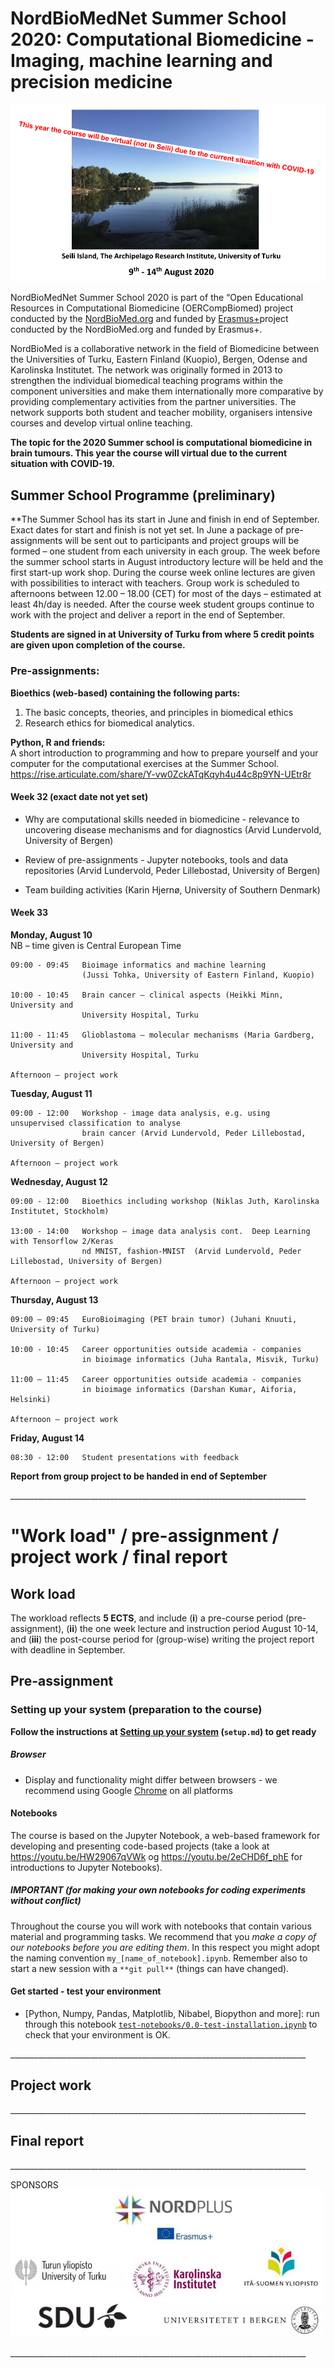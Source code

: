 # NordBioMedNet Summer School 2020: Computational Biomedicine - Imaging, machine learning and precision medicine

![Seili-2020 image](./assets/Seili-2020.png)


NordBioMedNet Summer School 2020 is part of the “Open Educational Resources in Computational
Biomedicine (OERCompBiomed) project conducted by the [NordBioMed.org](https://nordbiomed.org/news/summer-school-2019) and funded by [Erasmus+](http://ec.europa.eu/programmes/erasmus-plus/projects/eplus-project-details/#project/bc4e0bdb-aa64-4d5c-a7f2-26d68ec36647)project conducted by the NordBioMed.org and funded by Erasmus+.

NordBioMed is a collaborative network in the field of Biomedicine between the Universities of Turku, Eastern Finland (Kuopio), Bergen, Odense and Karolinska Institutet. The network was originally formed in 2013 to strengthen the individual biomedical teaching programs within the component universities and make them internationally more comparative by providing complementary activities from the partner universities. The network supports both student and teacher mobility, organisers intensive courses and develop virtual online teaching.

**The topic for the 2020 Summer school is computational biomedicine in brain tumours. This year the course will virtual due to the current situation with COVID-19.**



## Summer School Programme (preliminary)

**The Summer School has its start in June and finish in end of September.
Exact dates for start and finish is not yet set. In June a package of pre-
assignments will be sent out to participants and project groups will be
formed – one student from each university in each group. The week
before the summer school starts in August introductory lecture will be
held and the first start-up work shop. During the course week online
lectures are given with possibilities to interact with teachers. Group work
is scheduled to afternoons between 12.00 – 18.00 (CET) for most of the
days – estimated at least 4h/day is needed. After the course week student
groups continue to work with the project and deliver a report in the end
of September.

**Students are signed in at University of Turku from where 5 credit points
are given upon completion of the course.**


### Pre-assignments:
**Bioethics (web-based) containing the following parts:**<br>
1. The basic concepts, theories, and principles in biomedical ethics
2. Research ethics for biomedical analytics.

**Python, R and friends:**<br>
A short introduction to programming and how to prepare yourself and
your computer for the computational exercises at the Summer School.<br>
 https://rise.articulate.com/share/Y-vw0ZckATqKqyh4u44c8p9YN-UEtr8r



#### Week 32 (exact date not yet set)
- Why are computational skills needed in biomedicine - relevance to uncovering
disease mechanisms and for diagnostics (Arvid Lundervold, University of Bergen)

- Review of pre-assignments - Jupyter notebooks, tools and data repositories
(Arvid Lundervold, Peder Lillebostad, University of Bergen)

- Team building activities (Karin Hjernø, University of Southern Denmark)

#### Week 33

**Monday, August 10**<br>
NB – time given is Central European Time
```
09:00 - 09:45   Bioimage informatics and machine learning 
                (Jussi Tohka, University of Eastern Finland, Kuopio)

10:00 - 10:45   Brain cancer – clinical aspects (Heikki Minn, University and 
                University Hospital, Turku

11:00 - 11:45   Glioblastoma – molecular mechanisms (Maria Gardberg, University and 
                University Hospital, Turku

Afternoon – project work
```

**Tuesday, August 11**
```
09:00 - 12:00   Workshop - image data analysis, e.g. using unsupervised classification to analyse 
                brain cancer (Arvid Lundervold, Peder Lillebostad, University of Bergen)

Afternoon – project work
```

**Wednesday, August 12**
```
09:00 - 12:00   Bioethics including workshop (Niklas Juth, Karolinska Institutet, Stockholm)

13:00 - 14:00   Workshop – image data analysis cont.  Deep Learning with Tensorflow 2/Keras 
                nd MNIST, fashion-MNIST  (Arvid Lundervold, Peder Lillebostad, University of Bergen)

Afternoon – project work
```

**Thursday, August 13**
```
09:00 – 09:45   EuroBioimaging (PET brain tumor) (Juhani Knuuti, University of Turku)

10:00 - 10:45   Career opportunities outside academia - companies 
                in bioimage informatics (Juha Rantala, Misvik, Turku)

11:00 – 11:45   Career opportunities outside academia - companies 
                in bioimage informatics (Darshan Kumar, Aiforia, Helsinki)

Afternoon – project work
```


**Friday, August 14**
```
08:30 - 12:00   Student presentations with feedback
```

**Report from group project to be handed in end of September**


__________________________________________________________________________<br>


# "Work load" / pre-assignment / project work / final report

## Work load

The workload reflects **5 ECTS**, and include (**i**) a pre-course period (pre-assignment), (**ii**) the one week lecture and instruction period August 10-14, and (**iii**) the post-course period for (group-wise) writing the project report with deadline in September.

## Pre-assignment 

### Setting up your system (preparation to the course)

**Follow the instructions at [Setting up your system](setup.md) (`setup.md`) to get ready**

##### Browser
- Display and functionality might differ between browsers - we recommend using Google [Chrome](https://www.google.com/chrome) on all platforms

#### Notebooks
The course is based on the Jupyter Notebook, a web-based framework for developing and presenting code-based projects (take a look at https://youtu.be/HW29067qVWk og https://youtu.be/2eCHD6f_phE for introductions to Jupyter Notebooks).

##### IMPORTANT (for making your own notebooks for coding experiments without conflict)
Throughout the course you will work with notebooks that contain various material and programming tasks. We recommend that you *make a copy of our notebooks before you are editing them*. In this respect you might adopt the naming convention `my_[name_of_notebook].ipynb`. Remember also to start a new session with a `**git pull**` (things can have changed).


#### Get started - test your environment
* [Python, Numpy, Pandas, Matplotlib, Nibabel, Biopython and more]: run through this notebook [`test-notebooks/0.0-test-installation.ipynb`](test-notebooks/0.0-test-installation.ipynb) to check that your environment is OK.<br>


__________________________________________________________________________<br>

## Project work


__________________________________________________________________________<br>

## Final report


__________________________________________________________________________<br>

SPONSORS<br>
<img src="./assets/logos.png" width="500">

__________________________________________________________________________<br>
